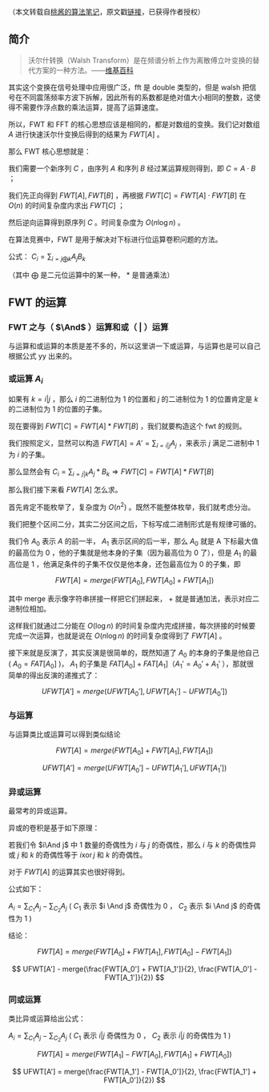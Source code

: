 （本文转载自[桃酱的算法笔记](https://zhuanlan.zhihu.com/c_1005817911142838272)，原文戳[链接](https://zhuanlan.zhihu.com/p/41867199)，已获得作者授权）

## 简介

> 沃尔什转换（Walsh Transform）是在频谱分析上作为离散傅立叶变换的替代方案的一种方法。——[维基百科](https://zh.wikipedia.org/zh-cn/%E6%B2%83%E7%88%BE%E4%BB%80%E8%BD%89%E6%8F%9B)

其实这个变换在信号处理中应用很广泛，fft 是 double 类型的，但是 walsh 把信号在不同震荡频率方波下拆解，因此所有的系数都是绝对值大小相同的整数，这使得不需要作浮点数的乘法运算，提高了运算速度。

所以，FWT 和 FFT 的核心思想应该是相同的，都是对数组的变换。我们记对数组 $A$ 进行快速沃尔什变换后得到的结果为 $FWT[A]$ 。

那么 FWT 核心思想就是：

我们需要一个新序列 $C$ ，由序列 $A$ 和序列 $B$ 经过某运算规则得到，即 $C = A \cdot B$ ；

我们先正向得到 $FWT[A], FWT[B]$ ，再根据 $FWT[C]=FWT[A] \cdot FWT[B]$ 在 $O(n)$ 的时间复杂度内求出 $FWT[C]$ ；

然后逆向运算得到原序列 $C$ 。时间复杂度为 $O(n \log{n})$ 。

在算法竞赛中，FWT 是用于解决对下标进行位运算卷积问题的方法。

公式： $C_{i} = \sum_{i=j \bigoplus k}A_{j} B_{k}$ 

（其中 $\bigoplus$ 是二元位运算中的某一种， $*$ 是普通乘法）

## FWT 的运算

### FWT 之与（ $\And$ ）运算和或（ $|$ ）运算

与运算和或运算的本质是差不多的，所以这里讲一下或运算，与运算也是可以自己根据公式 yy 出来的。

### 或运算 $A_i$ 

如果有 $k=i|j$ ，那么 $i$ 的二进制位为 $1$ 的位置和 $j$ 的二进制位为 $1$ 的位置肯定是 $k$ 的二进制位为 $1$ 的位置的子集。

现在要得到 $FWT[C] = FWT[A] * FWT[B]$ ，我们就要构造这个 fwt 的规则。

我们按照定义，显然可以构造 $FWT[A] = A' = \sum_{i=i|j}A_{j}$ ，来表示 $j$ 满足二进制中 $1$ 为 $i$ 的子集。

那么显然会有 $C_{i} = \sum_{i=j|k}A_{j}*B_{k} \Rightarrow FWT[C] = FWT[A] * FWT[B]$ 

那么我们接下来看 $FWT[A]$ 怎么求。

首先肯定不能枚举了，复杂度为 $O(n^2)$ 。既然不能整体枚举，我们就考虑分治。

我们把整个区间二分，其实二分区间之后，下标写成二进制形式是有规律可循的。

我们令 $A_0$ 表示 $A$ 的前一半， $A_1$ 表示区间的后一半，那么 $A_0$ 就是 A 下标最大值的最高位为 $0$ ，他的子集就是他本身的子集（因为最高位为 $0$ 了），但是 $A_1$ 的最高位是 $1$ ，他满足条件的子集不仅仅是他本身，还包最高位为 $0$ 的子集，即

$$
FWT[A] = merge(FWT[A_0], FWT[A_0] + FWT[A_1])
$$

其中 merge 表示像字符串拼接一样把它们拼起来， $+$ 就是普通加法，表示对应二进制位相加。

这样我们就通过二分能在 $O(\log{n})$ 的时间复杂度内完成拼接，每次拼接的时候要完成一次运算，也就是说在 $O(n\log{n})$ 的时间复杂度得到了 $FWT[A]$ 。

接下来就是反演了，其实反演是很简单的，既然知道了 $A_0$ 的本身的子集是他自己 ( $A_0 = FAT[A_0]$ )， $A_1$ 的子集是 $FAT[A_0] + FAT[A_1]（A_1'= A_0' + A_1'$ ），那就很简单的得出反演的递推式了：

$$
UFWT[A'] = merge(UFWT[A_0'], UFWT[A_1'] - UFWT[A_0'])
$$

### 与运算

与运算类比或运算可以得到类似结论

$$
FWT[A] = merge(FWT[A_0] + FWT[A_1], FWT[A_1])
$$

$$
UFWT[A'] = merge(UFWT[A_0'] - UFWT[A_1'], UFWT[A_1'])
$$

### 异或运算

最常考的异或运算。

异或的卷积是基于如下原理：

若我们令 $i\And j$ 中 $1$ 数量的奇偶性为 $i$ 与 $j$ 的奇偶性，那么 $i$ 与 $k$ 的奇偶性异或 $j$ 和 $k$ 的奇偶性等于 $i \operatorname{xor} j$ 和 $k$ 的奇偶性。

对于 $FWT[A]$ 的运算其实也很好得到。

公式如下：

 $A_{i} = \sum_{C_1}A_{j} - \sum_{C_2}A_{j}$ ( $C_1$ 表示 $i \And j$ 奇偶性为 $0$ ， $C_2$ 表示 $i \And j$ 的奇偶性为 $1$ )

结论：

$$
FWT[A] = merge(FWT[A_0] + FWT[A_1], FWT[A_0] - FWT[A_1])
$$

$$
UFWT[A'] - merge(\frac{FWT[A_0'] + FWT[A_1']}{2}, \frac{FWT[A_0'] - FWT[A_1']}{2})
$$

### 同或运算

类比异或运算给出公式：

 $A_{i} = \sum_{C_1}A_{j} - \sum_{C_2}A_{j}$ ( $C_1$ 表示 $i|j$ 奇偶性为 $0$ ， $C_2$ 表示 $i|j$ 的奇偶性为 $1$ )

$$
FWT[A] = merge(FWT[A_1] - FWT[A_0], FWT[A_1] + FWT[A_0])
$$

$$
UFWT[A'] = merge(\frac{FWT[A_1'] - FWT[A_0']}{2}, \frac{FWT[A_1'] + FWT[A_0']}{2})
$$
